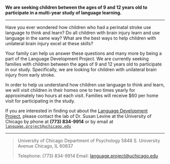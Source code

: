 **We are seeking children between the ages of 9 and 12 years old to participate in a multi-year study of language learning.**

---

Have you ever wondered how children who had a perinatal stroke use language to think and learn? Do all children with brain injury learn and use language in the same way? What are the best ways to help children with unilateral brain injury excel at these skills?

Your family can help us answer these questions and many more by being a part of the Language Development Project. We are currently seeking families with children between the ages of 9 and 12 years old to participate in our study. Specifically, we are looking for children with unilateral brain injury from early stroke.

In order to help us understand how children use language to think and learn, we will visit children in their homes one to two times yearly for approximately two hours at each visit. Families will receive $60 per home visit for participating in the study. 

If you are interested in finding out about the [Language Development Project](http://ldp.uchicago.edu), please contact the lab of Dr. Susan Levine at the University of Chicago by phone at **(773) 834-9914** or by email at [`language.project@uchicago.edu`](mailto://language.project@uchicago.edu)

---

> University of Chicago
> Department of Psychology
> 5848 S. University Avenue
> Chicago, IL 60637
>
> Telephone: (773) 834-9914
> Email: language.project@uchicago.edu

